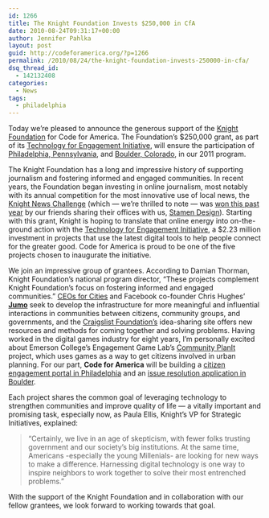 ```yaml
---
id: 1266
title: The Knight Foundation Invests $250,000 in CfA
date: 2010-08-24T09:31:17+00:00
author: Jennifer Pahlka
layout: post
guid: http://codeforamerica.org/?p=1266
permalink: /2010/08/24/the-knight-foundation-invests-250000-in-cfa/
dsq_thread_id:
  - 142132408
categories:
  - News
tags:
  - philadelphia
---
```

Today we&#8217;re pleased to announce the generous support of the [Knight Foundation](http://www.knightfoundation.org/) for Code for America. The Foundation&#8217;s $250,000 grant, as part of its [Technology for Engagement Initiative](http://www.technologyforengagement.org), will ensure the participation of [Philadelphia, Pennsylvania](http://codeforamerica.org/philadelphia), and [Boulder, Colorado](http://codeforamerica.org/boulder), in our 2011 program.

The Knight Foundation has a long and impressive history of supporting journalism and fostering informed and engaged communities. In recent years, the Foundation began investing in online journalism, most notably with its annual competition for the most innovative use of local news, the [Knight News Challenge](http://www.newschallenge.org/) (which &#8212; we&#8217;re thrilled to note &#8212; was [won this past year](http://www.newschallenge.org/winners/2010) by our friends sharing their offices with us, [Stamen Design](http://stamen.com/)). Starting with this grant, Knight is hoping to translate that online energy into on-the-ground action with the [Technology for Engagement Initiative](http://www.technologyforengagement.org), a $2.23 million investment in projects that use the latest digital tools to help people connect for the greater good. Code for America is proud to be one of the five projects chosen to inaugurate the initiative.

We join an impressive group of grantees. According to Damian Thorman, Knight Foundation&#8217;s national program director, &#8220;These projects complement Knight Foundation&#8217;s focus on fostering informed and engaged communities.&#8221; [CEOs for Cities](http://ceosforcities.org/) and Facebook co-founder Chris Hughes&#8217; **[Jumo](http://jumo.com/)** seek to develop the infrastructure for more meaningful and influential interactions in communities between citizens, community groups, and governments, and the [Craigslist Foundation&#8217;s](http://craigslistfoundation.org/) idea-sharing site offers new resources and methods for coming together and solving problems. Having worked in the digital games industry for eight years, I&#8217;m personally excited about Emerson College&#8217;s Engagement Game Lab&#8217;s [Community PlanIt](http://www.communityplanit.org/home.html) project, which uses games as a way to get citizens involved in urban planning. For our part, **Code for America** will be building a [citizen engagement portal in Philadelphia](http://codeforamerica.org/philadelphia/) and an [issue resolution application in Boulder](http://codeforamerica.org/boulder/).

Each project shares the common goal of leveraging technology to strengthen communities and improve quality of life &#8212; a vitally important and promising task, especially now, as Paula Ellis, Knight&#8217;s VP for Strategic Initiatives, explained:

> &#8220;Certainly, we live in an age of skepticism, with fewer folks trusting government and our society&#8217;s big institutions. At the same time, Americans -especially the young Millenials- are looking for new ways to make a difference. Harnessing digital technology is one way to inspire neighbors to work together to solve their most entrenched problems.&#8221;

With the support of the Knight Foundation and in collaboration with our fellow grantees, we look forward to working towards that goal.